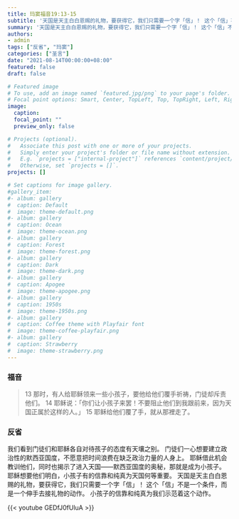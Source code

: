 ```yaml
---
title: 玛窦福音19:13-15
subtitle: '天国是天主白白恩赐的礼物，要获得它，我们只需要一个字「信」！ 这个「信」不是一个条件，而是一个伸手去接礼物的动作。 小孩子的信靠和纯真为我们示范着这个动作。'
summary: '天国是天主白白恩赐的礼物，要获得它，我们只需要一个字「信」！ 这个「信」不是一个条件，而是一个伸手去接礼物的动作。 小孩子的信靠和纯真为我们示范着这个动作。'
authors:
- admin
tags: ["反省", "玛窦"]
categories: ["圣言"]
date: "2021-08-14T00:00:00+08:00"
featured: false
draft: false

# Featured image
# To use, add an image named `featured.jpg/png` to your page's folder.
# Focal point options: Smart, Center, TopLeft, Top, TopRight, Left, Right, BottomLeft, Bottom, BottomRight
image:
  caption:
  focal_point: ""
  preview_only: false

# Projects (optional).
#   Associate this post with one or more of your projects.
#   Simply enter your project's folder or file name without extension.
#   E.g. `projects = ["internal-project"]` references `content/project/deep-learning/index.md`.
#   Otherwise, set `projects = []`.
projects: []

# Set captions for image gallery.
#gallery_item:
#- album: gallery
#  caption: Default
#  image: theme-default.png
#- album: gallery
#  caption: Ocean
#  image: theme-ocean.png
#- album: gallery
#  caption: Forest
#  image: theme-forest.png
#- album: gallery
#  caption: Dark
#  image: theme-dark.png
#- album: gallery
#  caption: Apogee
#  image: theme-apogee.png
#- album: gallery
#  caption: 1950s
#  image: theme-1950s.png
#- album: gallery
#  caption: Coffee theme with Playfair font
#  image: theme-coffee-playfair.png
#- album: gallery
#  caption: Strawberry
#  image: theme-strawberry.png
---
```


### 福音
> 13 那时，有人给耶稣领来一些小孩子，要他给他们覆手祈祷，门徒却斥责他们。
> 14 耶稣说：「你们让小孩子来罢！不要阻止他们到我跟前来，因为天国正属於这样的人。」
> 15 耶稣给他们覆了手，就从那裡走了。


### 反省
我们看到门徒们和耶稣各自对待孩子的态度有天壤之别。 门徒们一心想要建立政治性的默西亚国度，不愿意把时间浪费在缺乏政治力量的人身上。 耶稣借此机会教训他们，同时也揭示了进入天国——默西亚国度的奥秘，那就是成为小孩子。 耶稣想要他们明白，小孩子有的信靠和纯真为天国何等重要。 天国是天主白白恩赐的礼物，要获得它，我们只需要一个字「信」！ 这个「信」不是一个条件，而是一个伸手去接礼物的动作。 小孩子的信靠和纯真为我们示范着这个动作。

{{< youtube GEDfJ0fUluA >}}
